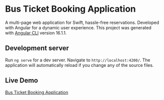# Bus Ticket Booking Application

A multi-page web application for Swift, hassle-free reservations. Developed with Angular for a dynamic user experience. This project was generated with [Angular CLI](https://github.com/angular/angular-cli) version 16.1.1.

## Development server

Run `ng serve` for a dev server. Navigate to `http://localhost:4200/`. The application will automatically reload if you change any of the source files.

## Live Demo
[Bus Ticket Booking Application](https://AMMAkumar0331.github.io/bus-booking-app/)
